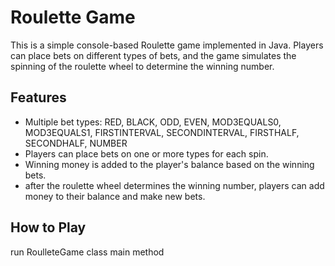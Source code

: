 # Roulette Game

This is a simple console-based Roulette game implemented in Java. Players can place bets on different types of bets, and the game simulates the spinning of the roulette wheel to determine the winning number.

## Features

- Multiple bet types: RED, BLACK, ODD, EVEN, MOD3EQUALS0, MOD3EQUALS1, FIRSTINTERVAL, SECONDINTERVAL, FIRSTHALF,  SECONDHALF, NUMBER
- Players can place bets on one or more types for each spin.
- Winning money is added to the player's balance based on the winning bets.
- after the roulette wheel determines the winning number, players can add money to their balance and make new bets.

## How to Play
run RoulleteGame class main method 
